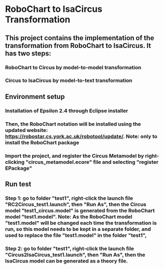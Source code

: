 # RoboChart to IsaCircus Transformation

## This project contains the implementation of the transformation from RoboChart to IsaCircus. It has two steps:
### RoboChart to Circus by model-to-model transformation
### Circus to IsaCircus by model-to-text transformation

## Environment setup
### Installation of Epsilon 2.4 through Eclipse installer
### Then, the RoboChart notation will be installed using the updated website: https://robostar.cs.york.ac.uk/robotool/update/. Note: only to install the RoboChart package
### Import the project, and register the Circus Metamodel by right-clicking "circus_metamodel.ecore" file and selecting "register EPackage"

## Run test
### Step 1: go to folder "test1", right-click the launch file "RC2Circus_test1.launch", then "Run As", then the Circus model "test1_circus.model" is generated from the RoboChart model "test1.model". Note: As the RoboChart model "test1.model" will be changed each time the transformation is run, so this model needs to be kept in a separate folder, and used to replace the file "test1.model" in the folder "test1",
### Step 2: go to folder "test1", right-click the launch file "Circus2IsaCircus_test1.launch", then "Run As", then the IsaCircus model can be generated as a theory file.
